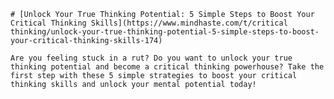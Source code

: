 
    # [Unlock Your True Thinking Potential: 5 Simple Steps to Boost Your Critical Thinking Skills](https://www.mindhaste.com/t/critical thinking/unlock-your-true-thinking-potential-5-simple-steps-to-boost-your-critical-thinking-skills-174)

    Are you feeling stuck in a rut? Do you want to unlock your true thinking potential and become a critical thinking powerhouse? Take the first step with these 5 simple strategies to boost your critical thinking skills and unlock your mental potential today!
    